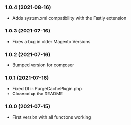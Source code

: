 ### 1.0.4 (2021-08-16)

  * Adds system.xml compatibility with the Fastly extension

### 1.0.3 (2021-07-16)

  * Fixes a bug in older Magento Versions
  
### 1.0.2 (2021-07-16)

  * Bumped version for composer

### 1.0.1 (2021-07-16)

  * Fixed DI in PurgeCachePlugin.php
  * Cleaned up the README

### 1.0.0 (2021-07-15)

  * First version with all functions working
